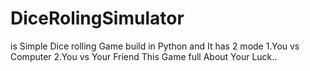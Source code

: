 # DiceRolingSimulator
 is Simple Dice rolling Game build in Python and It has 2 mode
 1.You vs Computer
 2.You vs Your Friend
 This Game full About Your Luck..
